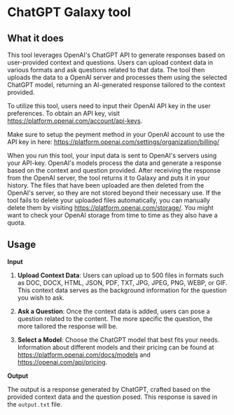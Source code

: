 # ChatGPT Galaxy tool

## What it does

This tool leverages OpenAI's ChatGPT API to generate responses based on user-provided context and questions.
Users can upload context data in various formats and ask questions related to that data.
The tool then uploads the data to a OpenAI server and processes them using the selected ChatGPT model, returning an AI-generated response tailored to the context provided.

To utilize this tool, users need to input their OpenAI API key in the user preferences. To obtain an API key, visit https://platform.openai.com/account/api-keys.

Make sure to setup the peyment method in your OpenAI account to use the API key in here: https://platform.openai.com/settings/organization/billing/

When you run this tool, your input data is sent to OpenAI's servers using your API-key. 
OpenAI's models process the data and generate a response based on the context and question provided. 
After receiving the response from the OpenAI server, the tool returns it to Galaxy and puts it in your history. 
The files that have been uploaded are then deleted from the OpenAI's server, so they are not stored beyond their necessary use. 
If the tool fails to delete your uploaded files automatically, you can manually delete them by visiting https://platform.openai.com/storage/. You might want to check your OpenAI storage from time to time as they also have a quota.

## Usage

**Input**

1. **Upload Context Data**: Users can upload up to 500 files in formats such as DOC, DOCX, HTML, JSON, PDF, TXT, JPG, JPEG, PNG, WEBP, or GIF. 
This context data serves as the background information for the question you wish to ask.

2. **Ask a Question**: Once the context data is added, users can pose a question related to the content. 
The more specific the question, the more tailored the response will be.

3. **Select a Model**: Choose the ChatGPT model that best fits your needs. 
Information about different models and their pricing can be found at https://platform.openai.com/docs/models and https://openai.com/api/pricing.


**Output**

The output is a response generated by ChatGPT, crafted based on the provided context data and the question posed.
This response is saved in the `output.txt` file.

